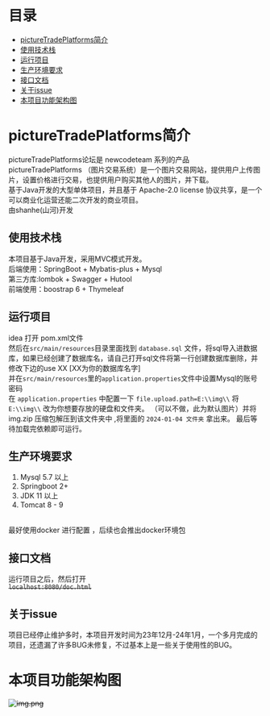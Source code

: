 # 目录
* <a href="#pictureTradePlatforms简介">pictureTradePlatforms简介</a>
* <a href="#使用技术栈">使用技术栈</a>
* <a href="#运行项目">运行项目</a>
* <a href="#生产环境要求">生产环境要求</a>
* <a href="#接口文档">接口文档</a>
* <a href="#关于issue">关于issue</a>
* <a href="#生产环境要求">本项目功能架构图</a>

# pictureTradePlatforms简介
pictureTradePlatforms论坛是 newcodeteam 系列的产品<br>
pictureTradePlatforms （图片交易系统）是一个图片交易网站，提供用户上传图片，设置价格进行交易，也提供用户购买其他人的图片，并下载。<br>
基于Java开发的大型单体项目，并且基于 Apache-2.0 license 协议共享，是一个可以商业化运营还能二次开发的商业项目。<br>
由shanhe(山河)开发<br>

## 使用技术栈
本项目基于Java开发，采用MVC模式开发。<br>
后端使用：SpringBoot + Mybatis-plus + Mysql <br>
第三方库:lombok + Swagger + Hutool  <br>
前端使用：boostrap 6 + Thymeleaf 

## 运行项目
idea 打开 pom.xml文件<br>
然后在`src/main/resources`目录里面找到 `database.sql` 文件，将sql导入进数据库，如果已经创建了数据库名，请自己打开sql文件将第一行创建数据库删除，并修改下边的use XX [XX为你的数据库名字]<br>
并在`src/main/resources`里的`application.properties`文件中设置Mysql的账号密码<br>
在 `application.properties` 中配置一下 `file.upload.path=E:\\img\\` 将 `E:\\img\\` 改为你想要存放的硬盘和文件夹。
（可以不做，此为默认图片）并将 img.zip 压缩包解压到该文件夹中 ,将里面的 `2024-01-04 文件夹` 拿出来。 
最后等待加载完依赖即可运行。

## 生产环境要求
1. Mysql 5.7 以上
2. Springboot 2+
3. JDK 11 以上
4. Tomcat 8 - 9 
<br>
最好使用docker 进行配置 ，后续也会推出docker环境包

## 接口文档
运行项目之后，然后打开<br>
~~`localhost:8080/doc.html`~~

## 关于issue
项目已经停止维护多时，本项目开发时间为23年12月-24年1月，一个多月完成的项目，还遗漏了许多BUG未修复，不过基本上是一些关于使用性的BUG。

# 本项目功能架构图
~~![img.png](src/main/resources/assets/img.png)~~
